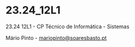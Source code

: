 # 23.24_12L1
23.24 12L1 - CP Técnico de Informática - Sistemas

Mário Pinto - mariopinto@soaresbasto.pt